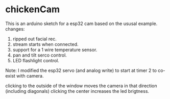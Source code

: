 # chickenCam

This is an arduino sketch for a esp32 cam based on the ususal example.
changes:
1) ripped out facial rec.
2) stream starts when connected.
3) support for a 1 wire temperature sensor.
4) pan and tilt serco control.
5) LED flashlight control.

Note: I modified the esp32 servo (and analog write) to start at timer 2 to co-exist with camera.

clicking to the outside of the window moves the camera in that
direction (including diagonals) clicking the center increases the led
brigtness.



